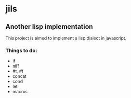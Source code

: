 # jils
## Another lisp implementation

This project is aimed to implement a lisp dialect in javascript. 

### Things to do:
* if 
* nil?
* #t, #f
* concat
* cond
* let
* macros

